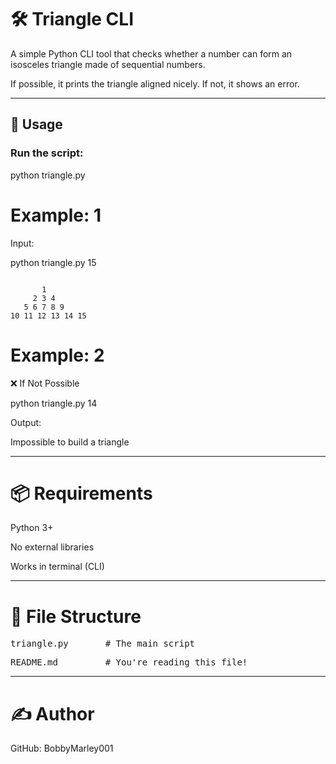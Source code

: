 # 🛠️ Triangle CLI

A simple Python CLI tool that checks whether a number can form an isosceles triangle made of sequential numbers.

If possible, it prints the triangle aligned nicely. If not, it shows an error.

---

## 🚀 Usage

### Run the script:

python triangle.py <number>

# Example: 1

Input: 

python triangle.py 15


```Output:

       1       
     2 3 4 
   5 6 7 8 9   
10 11 12 13 14 15
```
# Example: 2 

❌ If Not Possible

python triangle.py 14

Output:

Impossible to build a triangle

---

# 📦 Requirements

Python 3+

No external libraries

Works in terminal (CLI)

---

# 📁 File Structure

<pre>triangle.py       # The main script</pre>
<pre>README.md         # You're reading this file!</pre>

---

# ✍️ Author

GitHub: BobbyMarley001
